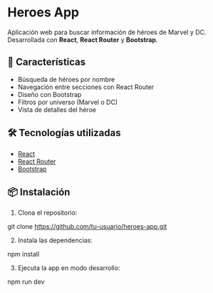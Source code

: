 # Heroes App

Aplicación web para buscar información de héroes de Marvel y DC.  
Desarrollada con **React**, **React Router** y **Bootstrap**.

## 🚀 Características

- Búsqueda de héroes por nombre
- Navegación entre secciones con React Router
- Diseño con Bootstrap
- Filtros por universo (Marvel o DC)
- Vista de detalles del héroe

## 🛠️ Tecnologías utilizadas

- [React](https://reactjs.org/)
- [React Router](https://reactrouter.com/)
- [Bootstrap](https://getbootstrap.com/)

## 📦 Instalación

1. Clona el repositorio:

git clone https://github.com/tu-usuario/heroes-app.git

2. Instala las dependencias:

npm install

3. Ejecuta la app en modo desarrollo:

npm run dev

